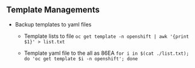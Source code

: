 ## Template Managements


- Backup templates to yaml files

  + Template lists to file
`oc get template -n openshift | awk '{print $1}' > list.txt`

  + Template yaml file to the all as 86EA
`for i in $(cat ./list.txt); do 'oc get template $i -n openshift'; done`
